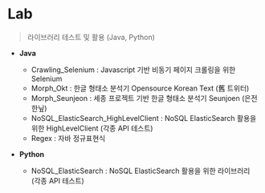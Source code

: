 # Lab
> 라이브러리 테스트 및 활용 (Java, Python)
* **Java** 
    * Crawling_Selenium : Javascript 기반 비동기 페이지 크롤링을 위한 Selenium
    * Morph_Okt : 한글 형태소 분석기 Opensource Korean Text (舊 트위터)
    * Morph_Seunjeon : 세종 프로젝트 기반 한글 형태소 분석기 Seunjoen (은전한닢)
    * NoSQL_ElasticSearch_HighLevelClient : NoSQL ElasticSearch 활용을 위한 HighLevelClient (각종 API 테스트)
    * Regex : 자바 정규표현식

* **Python**
    * NoSQL_ElasticSearch : NoSQL ElasticSearch 활용을 위한 라이브러리 (각종 API 테스트)
